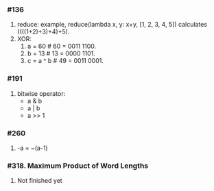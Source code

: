 ### #136
1. reduce: example, reduce(lambda x, y: x+y, [1, 2, 3, 4, 5]) calculates ((((1+2)+3)+4)+5). 
2. XOR: 
   1. a = 60            # 60 = 0011 1100.
   2. b = 13            # 13 = 0000 1101.
   3. c = a ^ b         # 49 = 0011 0001.

### #191
1. bitwise operator:
   * a & b
   * a | b
   * a >> 1 

### #260
1. -a = ~(a-1)

### #318. Maximum Product of Word Lengths 
1. Not finished yet
 
